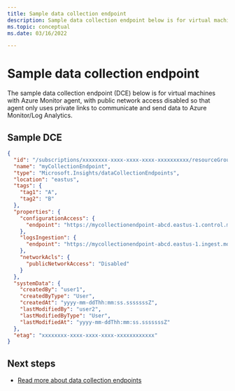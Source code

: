 ```yaml
---
title: Sample data collection endpoint
description: Sample data collection endpoint below is for virtual machines with Azure Monitor agent
ms.topic: conceptual
ms.date: 03/16/2022

---
```


# Sample data collection endpoint
The sample data collection endpoint (DCE) below is for virtual machines with Azure Monitor agent, with public network access disabled so that agent only uses private links to communicate and send data to Azure Monitor/Log Analytics.

## Sample DCE

```json
{
  "id": "/subscriptions/xxxxxxxx-xxxx-xxxx-xxxx-xxxxxxxxxx/resourceGroups/myResourceGroup/providers/Microsoft.Insights/dataCollectionEndpoints/myCollectionEndpoint",
  "name": "myCollectionEndpoint",
  "type": "Microsoft.Insights/dataCollectionEndpoints",
  "location": "eastus",
  "tags": {
    "tag1": "A",
    "tag2": "B"
  },
  "properties": {
    "configurationAccess": {
      "endpoint": "https://mycollectionendpoint-abcd.eastus-1.control.monitor.azure.com"
    },
    "logsIngestion": {
      "endpoint": "https://mycollectionendpoint-abcd.eastus-1.ingest.monitor.azure.com"
    },
    "networkAcls": {
      "publicNetworkAccess": "Disabled"
    }
  },
  "systemData": {
    "createdBy": "user1",
    "createdByType": "User",
    "createdAt": "yyyy-mm-ddThh:mm:ss.sssssssZ",
    "lastModifiedBy": "user2",
    "lastModifiedByType": "User",
    "lastModifiedAt": "yyyy-mm-ddThh:mm:ss.sssssssZ"
  },
  "etag": "xxxxxxxx-xxxx-xxxx-xxxx-xxxxxxxxxxxx"
}
```

## Next steps
- [Read more about data collection endpoints](data-collection-endpoint-overview.md)
